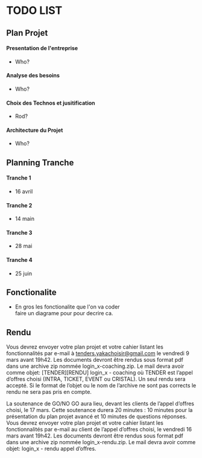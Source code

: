 # TODO LIST

## Plan Projet

#### Presentation de l'entreprise
  * Who?

#### Analyse des besoins
  * Who?

#### Choix des Technos et jusitification
  * Rod?

#### Architecture du Projet
  * Who?

## Planning Tranche

#### Tranche 1
  * 16 avril

#### Tranche 2
  * 14 main

#### Tranche 3
  * 28 mai

#### Tranche 4
  * 25 juin

## Fonctionalite
  * En gros les fonctionalite que l'on va coder\
    faire un diagrame pour pour decrire ca.

## Rendu

Vous devrez envoyer votre plan projet et votre cahier listant les
fonctionnalités par e-mail à tenders.yakachoisir@gmail.com
le vendredi 9 mars avant 19h42. Les documents devront être rendus sous format
pdf dans une archive zip nommée login_x-coaching.zip. Le mail devra avoir comme
objet: [TENDER][RENDU]
login_x - coaching où TENDER est l’appel d’offres choisi (INTRA, TICKET, EVENT
ou
CRISTAL). Un seul rendu sera accepté. Si le format de l’objet ou le nom de
l’archive ne sont pas corrects
le rendu ne sera pas pris en compte.

La soutenance de GO/NO GO aura lieu, devant les clients de l’appel d’offres
choisi, le 17 mars. Cette soutenance
durera 20 minutes : 10 minutes pour la présentation du plan projet avancé et 10
minutes de questions
réponses. Vous devrez envoyer votre plan projet et votre cahier listant les
fonctionnalités par e-mail au client
de l’appel d’offres choisi, le vendredi 16 mars avant 19h42. Les documents
devront être rendus sous format
pdf dans une archive zip nommée login_x-rendu.zip. Le mail devra avoir comme
objet: login_x - rendu appel
d’offres.
